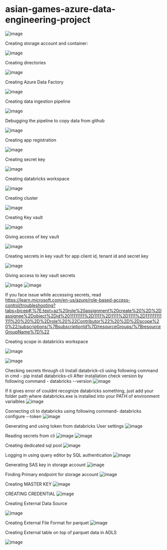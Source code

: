 # asian-games-azure-data-engineering-project

![image](https://github.com/TejasBav/asian-games-azure-data-engineering-project/assets/148721897/359ab763-53be-4717-ad71-ca7ac02d324b)

Creating storage account and container:

![image](https://github.com/TejasBav/asian-games-azure-data-engineering-project/assets/148721897/5f60f176-e37a-4d51-9d42-735b699c8d19)

Creating directories

![image](https://github.com/TejasBav/asian-games-azure-data-engineering-project/assets/148721897/d5ebf319-b790-4674-bb23-adf23b420eb0)

Creating Azure Data Factory

![image](https://github.com/TejasBav/asian-games-azure-data-engineering-project/assets/148721897/8afeb95a-ce25-41d7-b4d8-39726a86a68c)

Creating data ingestion pipeline

![image](https://github.com/TejasBav/asian-games-azure-data-engineering-project/assets/148721897/916a7adf-e2ce-4471-a38a-be439c5dc126)

Debugging the pipeline to copy data from github

![image](https://github.com/TejasBav/asian-games-azure-data-engineering-project/assets/148721897/9184b632-ddcb-408a-8eda-2cb9258f539c)

Creating app registration

![image](https://github.com/TejasBav/asian-games-azure-data-engineering-project/assets/148721897/262e9cd6-a12e-4190-8735-524451b8e0bc)

Creating secret key

![image](https://github.com/TejasBav/asian-games-azure-data-engineering-project/assets/148721897/81103185-b734-4f25-8a94-33e5534e632e)

Creating databricks workspace

![image](https://github.com/TejasBav/asian-games-azure-data-engineering-project/assets/148721897/c7784431-162a-4d45-a83a-2a2f817dad7d)

Creating cluster

![image](https://github.com/TejasBav/asian-games-azure-data-engineering-project/assets/148721897/c315c14a-cceb-46c7-a98b-db2deb9d28fc)

Creating Key vault

![image](https://github.com/TejasBav/asian-games-azure-data-engineering-project/assets/148721897/b2482bbf-38eb-4d96-95e0-8d77ef741b44)

Giving access of key vault

![image](https://github.com/TejasBav/asian-games-azure-data-engineering-project/assets/148721897/f3257880-34dd-4499-ac1b-4d00c993d294)

Creating secrets in key vault for app client id, tenant id and secret key

![image](https://github.com/TejasBav/asian-games-azure-data-engineering-project/assets/148721897/bb75bae0-40a8-4c55-b7a1-d9a9d9a5d9c9)

Giving access to key vault secrets

![image](https://github.com/TejasBav/asian-games-azure-data-engineering-project/assets/148721897/bbd68dac-1414-4303-9c6f-d92dd5e5730d)
![image](https://github.com/TejasBav/asian-games-azure-data-engineering-project/assets/148721897/6046b6df-5cb8-4439-86c9-50cd5d2ccf8a)


If you face issue while accessing secrets, read https://learn.microsoft.com/en-us/azure/role-based-access-control/troubleshooting?tabs=bicep#:%7E:text=az%20role%20assignment%20create%20%2D%2Dassignee%2Dobject%2Did%2011111111%2D1111%2D1111%2D1111%2D111111111111%20%20%2D%2Drole%20%22Contributor%22%20%2D%2Dscope%20%22/subscriptions/%7BsubscriptionId%7D/resourceGroups/%7BresourceGroupName%7D%22

Creating scope in databricks workspace

![image](https://github.com/TejasBav/asian-games-azure-data-engineering-project/assets/148721897/1355686c-1b6f-44ff-8cee-4d4f91d21c62)

![image](https://github.com/TejasBav/asian-games-azure-data-engineering-project/assets/148721897/a51f15ea-37cf-4baf-8764-0c4b64a94cd6)

Checking secrets through cli
Install databrick-cli using following command in cmd - pip install databricks-cli
After installation check version by following command - databricks --version
![image](https://github.com/TejasBav/asian-games-azure-data-engineering-project/assets/148721897/7673f408-dccc-468c-96ac-97999986e909)

If it gives error of couldnt recognize databricks something, just add your folder path where databricks.exe is installed into your PATH of environment varialbles
![image](https://github.com/TejasBav/asian-games-azure-data-engineering-project/assets/148721897/f8b562f2-784c-44c4-af41-aa88c7311ddf)

Connecting cli to databricks using following command- databricks configure --token
![image](https://github.com/TejasBav/asian-games-azure-data-engineering-project/assets/148721897/10b3a1e0-4c60-4ceb-85e8-d595c11ae6e5)

Generating and using token from databricks User settings
![image](https://github.com/TejasBav/asian-games-azure-data-engineering-project/assets/148721897/73ba9315-6413-41e3-a2e3-040e3d7789f7)

Reading secrets from cli
![image](https://github.com/TejasBav/asian-games-azure-data-engineering-project/assets/148721897/067ac24c-d291-413e-a11d-3761034a1227)
![image](https://github.com/TejasBav/asian-games-azure-data-engineering-project/assets/148721897/49c45567-2fef-4910-86a9-f80ae7852013)

Creating dedicated sql pool
![image](https://github.com/TejasBav/asian-games-azure-data-engineering-project/assets/148721897/b1289ad0-c44d-4551-8d79-f79ef0666fe5)

Logging in using query editor by SQL authentication
![image](https://github.com/TejasBav/asian-games-azure-data-engineering-project/assets/148721897/e2389f5f-29d9-4c39-95b2-24a79c6c9811)

Generating SAS key in storage account
![image](https://github.com/TejasBav/asian-games-azure-data-engineering-project/assets/148721897/564690f7-a25a-4db6-bf41-3d671748a89a)

Finding Primary endpoint for storage account
![image](https://github.com/TejasBav/asian-games-azure-data-engineering-project/assets/148721897/b3b89929-1aaf-47b4-be04-9c1507b48c19)

Creating MASTER KEY
![image](https://github.com/TejasBav/asian-games-azure-data-engineering-project/assets/148721897/69446ddf-f72c-4f5b-9800-ba6d9be35a2d)

CREATING CREDENTIAL
![image](https://github.com/TejasBav/asian-games-azure-data-engineering-project/assets/148721897/4b2e99cb-2bce-40d5-8ff9-426d8d7ea72e)

Creating External Data Source

![image](https://github.com/TejasBav/asian-games-azure-data-engineering-project/assets/148721897/be9b5b3c-8c04-4446-9311-ca66182d8624)

Creating External File Format for parquet
![image](https://github.com/TejasBav/asian-games-azure-data-engineering-project/assets/148721897/36b6d4ef-819c-422b-933e-9d132214bf6d)

Creating External table on top of parquet data in ADLS

![image](https://github.com/TejasBav/asian-games-azure-data-engineering-project/assets/148721897/9026954a-7f75-4106-9012-42c586277933)
